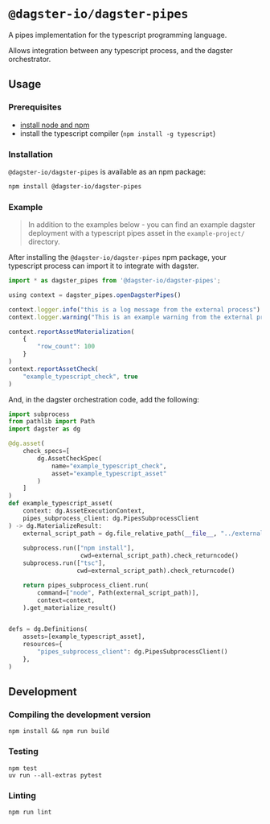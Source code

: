 # `@dagster-io/dagster-pipes`

A pipes implementation for the typescript programming language.

Allows integration between any typescript process, and the dagster orchestrator.

## Usage

### Prerequisites

- [install node and npm](https://nodejs.org/en/download)
- install the typescript compiler (`npm install -g typescript`)

### Installation

`@dagster-io/dagster-pipes` is available as an npm package:

```sh
npm install @dagster-io/dagster-pipes
```

### Example

> In addition to the examples below - you can find an example dagster deployment with a typescript pipes asset in the `example-project/` directory.

After installing the `@dagster-io/dagster-pipes` npm package, your typescript process can import it to integrate with dagster.

```typescript
import * as dagster_pipes from '@dagster-io/dagster-pipes';

using context = dagster_pipes.openDagsterPipes()

context.logger.info("this is a log message from the external process")
context.logger.warning("This is an example warning from the external process")

context.reportAssetMaterialization(
    {
        "row_count": 100
    }
)
context.reportAssetCheck(
    "example_typescript_check", true
)
```

And, in the dagster orchestration code, add the following:

```python
import subprocess
from pathlib import Path
import dagster as dg

@dg.asset(
    check_specs=[
        dg.AssetCheckSpec(
            name="example_typescript_check",
            asset="example_typescript_asset"
        )
    ]
)
def example_typescript_asset(
    context: dg.AssetExecutionContext, 
    pipes_subprocess_client: dg.PipesSubprocessClient
) -> dg.MaterializeResult:
    external_script_path = dg.file_relative_path(__file__, "../external_typescript_code/")
    
    subprocess.run(["npm install"],
                    cwd=external_script_path).check_returncode()
    subprocess.run(["tsc"],
                   cwd=external_script_path).check_returncode()

    return pipes_subprocess_client.run(
        command=["node", Path(external_script_path)],
        context=context,
    ).get_materialize_result()


defs = dg.Definitions(
    assets=[example_typescript_asset],
    resources={
        "pipes_subprocess_client": dg.PipesSubprocessClient()
    },
)

```

## Development

### Compiling the development version

```
npm install && npm run build
```

### Testing

```
npm test
uv run --all-extras pytest
```

### Linting

```
npm run lint
```
